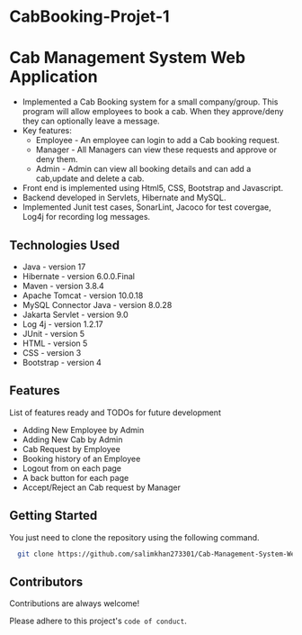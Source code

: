 # CabBooking-Projet-1
# Cab Management System Web Application

- Implemented a Cab Booking system for a small company/group. This program will allow employees to book a cab. When they approve/deny they can optionally leave a message.
- Key features: 
    - Employee - An employee can login to add a Cab booking request. 
    - Manager - All Managers can view these requests and approve or deny them.
    - Admin - Admin can view all booking details and can add a cab,update and delete a cab. 
- Front end is implemented using Html5, CSS, Bootstrap and Javascript.
- Backend developed in Servlets, Hibernate and MySQL. 
- Implemented Junit test cases, SonarLint, Jacoco for test covergae, Log4j for recording log messages.

## Technologies Used
- Java - version 17
- Hibernate - version 6.0.0.Final
- Maven  - version 3.8.4
- Apache Tomcat - version 10.0.18
- MySQL Connector Java - version 8.0.28
- Jakarta Servlet - version 9.0
- Log 4j - version 1.2.17
- JUnit - version 5
- HTML - version 5
- CSS - version 3
- Bootstrap - version 4

## Features

List of features ready and TODOs for future development

- Adding New Employee by Admin
- Adding New Cab by Admin
- Cab Request by Employee
- Booking history of an Employee
- Logout from on each page
- A back button for each page
- Accept/Reject an Cab request by Manager



## Getting Started

You just need to clone the repository using the following command.

```bash
  git clone https://github.com/salimkhan273301/Cab-Management-System-Web-Application
```
    
## Contributors

Contributions are always welcome!


Please adhere to this project's `code of conduct`.

